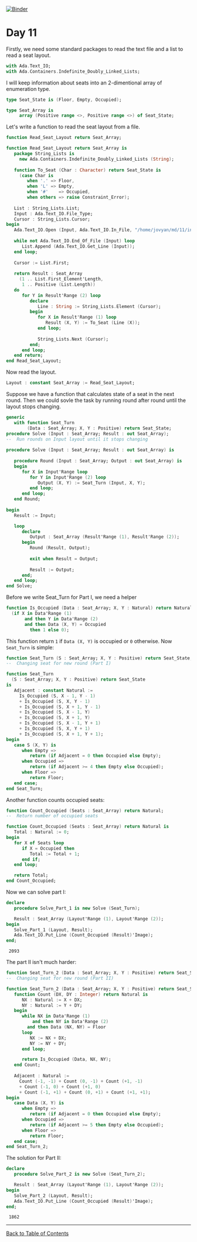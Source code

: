 [![Binder](https://mybinder.org/badge_logo.svg)](https://mybinder.org/v2/gh/reznikmm/ada-howto/advent-2020?filepath=%2Fhome%2Fjovyan%2Fnb%2F11%2F11.ipynb)

# Day 11

Firstly, we need some standard packages to read the text file and a list to read a seat layout.


```Ada
with Ada.Text_IO;
with Ada.Containers.Indefinite_Doubly_Linked_Lists;
```

I will keep information about seats into an 2-dimentional array of enumeration type.


```Ada
type Seat_State is (Floor, Empty, Occupied);

type Seat_Array is
     array (Positive range <>, Positive range <>) of Seat_State;
```

Let's write a function to read the seat layout from a file.


```Ada
function Read_Seat_Layout return Seat_Array;

function Read_Seat_Layout return Seat_Array is
   package String_Lists is
     new Ada.Containers.Indefinite_Doubly_Linked_Lists (String);
      
   function To_Seat (Char : Character) return Seat_State is
     (case Char is
        when '.' => Floor,
        when 'L' => Empty,
        when '#'    => Occupied,
        when others => raise Constraint_Error);
      
   List : String_Lists.List;
   Input : Ada.Text_IO.File_Type;
   Cursor : String_Lists.Cursor;
begin
   Ada.Text_IO.Open (Input, Ada.Text_IO.In_File, "/home/jovyan/md/11/input");
      
   while not Ada.Text_IO.End_Of_File (Input) loop
      List.Append (Ada.Text_IO.Get_Line (Input));
   end loop;
      
   Cursor := List.First;
      
   return Result : Seat_Array
     (1 .. List.First_Element'Length,
      1 .. Positive (List.Length))
   do
      for Y in Result'Range (2) loop
         declare
            Line : String := String_Lists.Element (Cursor);
         begin
            for X in Result'Range (1) loop
               Result (X, Y) := To_Seat (Line (X));
            end loop;
               
            String_Lists.Next (Cursor);
         end;
      end loop;
   end return;
end Read_Seat_Layout;
```

Now read the layout.


```Ada
Layout : constant Seat_Array := Read_Seat_Layout;
```

Suppose we have a function that calculates state of a seat in the next round. Then we could sovle the task by running round after round until the layout stops changing.


```Ada
generic
   with function Seat_Turn
        (Data : Seat_Array; X, Y : Positive) return Seat_State;
procedure Solve (Input : Seat_Array; Result : out Seat_Array);
--  Run rounds on Input layout until it stops changing
   
procedure Solve (Input : Seat_Array; Result : out Seat_Array) is
      
   procedure Round (Input : Seat_Array; Output : out Seat_Array) is
   begin
      for X in Input'Range loop
         for Y in Input'Range (2) loop
            Output (X, Y) := Seat_Turn (Input, X, Y);
         end loop;
      end loop;
   end Round;
      
begin
   Result := Input;

   loop
      declare
         Output : Seat_Array (Result'Range (1), Result'Range (2));
      begin
         Round (Result, Output);
         
         exit when Result = Output;
         
         Result := Output;
      end;
   end loop;
end Solve;
```

Before we write Seat_Turn for Part I, we need a helper


```Ada
function Is_Occupied (Data : Seat_Array; X, Y : Natural) return Natural is
  (if X in Data'Range (1)
       and then Y in Data'Range (2)
       and then Data (X, Y) = Occupied
         then 1 else 0);
```

This function return `1` if `Data (X, Y)` is occupied or `0` otherwise. Now `Seat_Turn` is simple:


```Ada
function Seat_Turn (S : Seat_Array; X, Y : Positive) return Seat_State;
--  Changing seat for new round (Part I)

function Seat_Turn
  (S : Seat_Array; X, Y : Positive) return Seat_State
is
   Adjacent : constant Natural := 
     Is_Occupied (S, X - 1, Y - 1)
     + Is_Occupied (S, X, Y - 1)
     + Is_Occupied (S, X + 1, Y - 1)
     + Is_Occupied (S, X - 1, Y)
     + Is_Occupied (S, X + 1, Y)
     + Is_Occupied (S, X - 1, Y + 1)
     + Is_Occupied (S, X, Y + 1)
     + Is_Occupied (S, X + 1, Y + 1);
begin
   case S (X, Y) is
      when Empty =>
         return (if Adjacent = 0 then Occupied else Empty);
      when Occupied =>
         return (if Adjacent >= 4 then Empty else Occupied);
      when Floor =>
         return Floor;
   end case;
end Seat_Turn;
```

Another function counts  occupied seats:


```Ada
function Count_Occupied (Seats : Seat_Array) return Natural;
--  Return number of occupied seats

function Count_Occupied (Seats : Seat_Array) return Natural is
   Total : Natural := 0;
begin
   for X of Seats loop
      if X = Occupied then
         Total := Total + 1;
      end if;
   end loop;

   return Total;
end Count_Occupied;
```

Now we can solve part I:


```Ada
declare
   procedure Solve_Part_1 is new Solve (Seat_Turn);

   Result : Seat_Array (Layout'Range (1), Layout'Range (2));
begin
   Solve_Part_1 (Layout, Result);
   Ada.Text_IO.Put_Line (Count_Occupied (Result)'Image);
end;
```




     2093




The part II isn't much harder:


```Ada
function Seat_Turn_2 (Data : Seat_Array; X, Y : Positive) return Seat_State;
--  Changing seat for new round (Part II)

function Seat_Turn_2 (Data : Seat_Array; X, Y : Positive) return Seat_State is
   function Count (DX, DY : Integer) return Natural is
      NX : Natural := X + DX;
      NY : Natural := Y + DY;
   begin
      while NX in Data'Range (1)
          and then NY in Data'Range (2)
        and then Data (NX, NY) = Floor
      loop
         NX := NX + DX;
         NY := NY + DY;
      end loop;

      return Is_Occupied (Data, NX, NY);
   end Count;
      
   Adjacent : Natural := 
     Count (-1, -1) + Count (0, -1) + Count (+1, -1)
     + Count (-1, 0) + Count (+1, 0)
     + Count (-1, +1) + Count (0, +1) + Count (+1, +1);
begin
   case Data (X, Y) is
      when Empty =>
         return (if Adjacent = 0 then Occupied else Empty);
      when Occupied =>
         return (if Adjacent >= 5 then Empty else Occupied);
      when Floor =>
         return Floor;
   end case;
end Seat_Turn_2;
```

The solution for Part II:


```Ada
declare
   procedure Solve_Part_2 is new Solve (Seat_Turn_2);

   Result : Seat_Array (Layout'Range (1), Layout'Range (2));
begin
   Solve_Part_2 (Layout, Result);
   Ada.Text_IO.Put_Line (Count_Occupied (Result)'Image);
end;
```




     1862




----
[Back to Table of Contents](https://github.com/reznikmm/ada-howto/tree/advent-2020)

